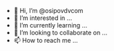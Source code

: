 - 👋 Hi, I’m @osipovdvcom
- 👀 I’m interested in ...
- 🌱 I’m currently learning ...
- 💞️ I’m looking to collaborate on ...
- 📫 How to reach me ...

<!---
osipovdvcom/osipovdvcom is a ✨ special ✨ repository because its `README.md` (this file) appears on your GitHub profile.
You can click the Preview link to take a look at your changes.
--->
